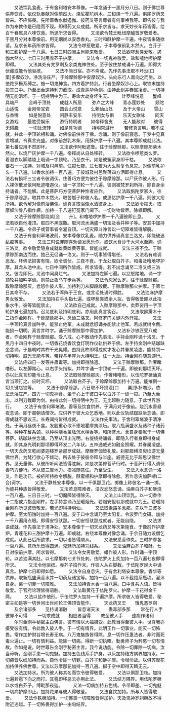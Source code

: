 <!-- { "loadSidebar": true } -->
　　又法饮乳食麦。于有舍利塔安本尊像。一年念诵于一黑月分八日。则于佛世尊供养饮食。依仪轨奉献对像前然火。烧尼瞿陀树木。三甜烧一千八遍。俱尾罗药叉皆来。不应怖畏。先所置香水献遏伽。彼药叉等言尊者有何事唤我等。即告彼与我作为奉教作是已隐而不现。即得药叉众成就。所乐求皆与。求天妙长年药皆得。给百千眷属具六味饮食。所思所求皆得。
　　又法欲令梵王毗纽摩醯首罗敬爱者。于黑月分对本尊像前。用无烟炭以安悉香丸。三时和酥护摩一千遍。中夜皆来随欲请。及求长年药所求皆得。
　　又法令啰惹敬爱。于本尊像前乳木然火。白芥子和三甜护摩一千八遍。七日三时四洲主尚能来敬爱。
　　又法欲啰惹类爱敬。遏伽木然火。七日三时用赤芥子护摩。
　　又法令一切鬼神敬爱。盐和嚧地啰护摩即得。
　　又法其处有梵罗刹及余类鬼神住处。至于彼住禁戒诵十万遍。即得大伏藏或能令他驱摈。
　　又法不简日宿。亦不斋戒。先作先事法取不坏没[口　　栗]多摩奴沙。净洗浴庄严。于赊摩赊那中安摩奴沙。头向东行人面向之而坐。以佉陀罗橛系缚之。施一切鬼神食。四方着护持剑。行者坐摩奴沙心上。取铁末加持投其口中。乃至出舌速持利刀截取。成青莲华色剑。由持此剑并眷属凌虚。一切持明无能沮坏。于一切持明中为王。寿命大劫身坏生天。
　　计罗峰悦意　　鬘峰具端严
　　金峰于顶处　　成就人所居
　　弥卢之大峰　　青赤莲妙处
　　频陀山适悦　　金刚帝宝岩
　　圆会山悦意　　么赖仙山处
　　及于大帝山　　雪山与香嘴
　　如是悦意处　　闲静丰安乐
　　持明女与俱　　乐天女歌咏
　　同天女游戏　　最胜受娱乐
　　游行持明者　　如帝释舍支
　　无人能敌对　　彼得无碍趣
　　一切处流转　　如是具功德
　　持明常游行
　　若修真言明。若不成就。共此一字顶轮相和诵。对佛像前供养于佛。念诵。则于像前寝息。于梦中见真言增减。令真言充盛。对像前然乳木柴。用酥护摩一千八遍。其本尊即成就此法。第七番应用不然即坏。
　　又法欲作阿毗遮鲁。往于赊摩赊那。以赊摩赊那柴木然火。以烧尸灰护摩一千八遍。帝释尚从自处移转。
　　又法欲令啰惹类么罗。着湿衣以脚踏陵上哦诵一字顶轮。乃至衣干。如是彼冤家身即干枯。
　　又法取姜石一一加持。对城及村邑前。住掷七夜。过七夜为大么梨复令息灾。对像前乳护么一千八遍。以香水加持一百八遍。于彼城及村邑聚落四方洒即得止息。
　　又法若有损坏三宝者令彼调伏。住善巧方便为彼往于赊摩赊那。以尸灰作彼人形。行人裸体散发依阿毗遮噜迦仪。诵一字顶轮一千八遍。彼则被梵罗刹所持。除自身余持诵者。不能解。此是菩萨巧方便菩萨种性者应作。
　　又法取旃陀罗家火。往于赊摩赊那。取其中木然火。取苦瓠子称彼人名。或思忆护摩一千八遍。则彼大疟所持。欲令解对像前浴佛像。诵真言取浴像水洒彼身上。
　　又法欲令摧灭。取摩奴沙骨八指作橛。加持一千八遍钉冤家门阃下。一切财物皆尽。除橛即解。
　　又法于赊摩赊那烧紫[金　　廾]。和噜地啰护摩一千八遍彼即止息。
　　又法若欲自他灌顶。取四不黑底瓶。取河流水满盛一切宝及香并种子等。安其中加持一千八遍。令弟子或营事者令灌自顶。一切灾障斗诤言讼一切障难皆得解脱。
　　又法于有舍利窣堵波前。安本尊像饮乳麦。随力供养诵真言三洛叉。即能破迷乱痴等事。
　　又法三时说罪随喜劝请发愿乐作。或饮水食沙于大河水至胸。诵三洛叉。欲令敬爱隐身成就雄黄雌黄等事。皆能成就。
　　又法三夜不食。于赊摩赊那南边而住。独己无侣诵一洛叉。则于一切事皆得堪任。
　　又法若有难调恶龙。坏佛法损害有情。欲令调伏。三夜不食。于龙处取白芥子。和毒及噜地啰护摩。其龙从池中出。七日中间所作皆成。所求皆得。若不出念诵至二洛叉或三洛叉。彼龙即死。龙池中闻臭烂气。
　　又法加持左脚七遍。以忿怒踏地。诵一字顶轮并加吽字诵。则禁止象马车步兵等。
　　又法令怨家么罗。往于赊摩赊那。取赊摩赊那灰。忿怒作彼人形。加持利刀从脚段段截。于赊摩赊那火护摩。于第七日其命不存。
　　又法若于军阵于王宫。或言讼处诵时得胜。
　　又法油麻护摩男女敬爱。
　　又法加持右手头指七遍。或啰惹类或余人拟。皆得敬爱即以此指象水牛。彼等皆能禁止。
　　又法欲自己成就。入赊摩赊那中。卖莽娑用一字顶轮护身七遍加持。召龙底利及持明底利。亦用此真言钩召。
　　又法取霹雳木十二指作金刚杵。于赊摩赊那中。念诵三洛叉。阿修罗门关键内外开摧。
　　又法一字顶轮真言加吽字。能禁止他军。未成就忿怒诵亦能禁止他军。若成就树令倒。能损一切明。真言并吽字。诵于赊摩赊那中得加护。
　　又法补沙铁匠受八戒者。作金刚杵于赊摩赊那。受八戒。心不散动作先事法。手持金刚杵诵十洛叉。于黑月十四日中夜时。一切香花烧香饮食灯明作仪轨供养于佛。左手持金刚杵结跏趺坐念诵。于晨朝时其杵千光晃耀。由持此杵即得成就才发心并眷属凌虚。能持罚一切持明。威光无能与等。帝释与半座为大持明王。住一大劫。持金刚杵随意游行。
　　又法疟四日一发等并蛊毒等。加持即得除遣。
　　又法于赊摩赊那。作奢睹噜形。以左脚踏心。以右手头指拟。并吽字诵一字顶轮一千遍。即彼刹那顷灭坏。亦以此真言却能令止息。
　　又法取赊摩赊那灰。作奢睹噜形。以佉陀罗橛诵真言当顶钉之。应时灭坏。
　　又法取白芥子。于赊摩赊那加持十万遍。能摧倒一切关键店锁等。
　　又法于赊摩赊那。八日取不坏损没[口　　栗]多补噜沙。依法洗浴庄严。四方一切鬼神食。坐于心上于彼口中以白芥子一诵一掷。乃至大舌出。以利刀截即为剑。由持此剑一切持明中为王。无比超胜力随意。于此世界游行。
　　又法于有舍利窣堵波。香等及饮食供养。于满月对于像前。烧沉水香昼夜念诵。即于晨朝请僧次。应供养于彼大众乞悉地。则以此仪轨结跏趺坐念诵。即得成就不思议王。长寿闻持皆得成就。
　　又法作先事法。于舍利窣堵波于清净处。于满月昼夜不食。发殷重心取不堕地瞿摩夷涂坛。取八瓶满盛水及诸种子诸药等。种种花鬘系颈。以种种烧香薰陆沉水檀香等。和所盛水。舍自身奉献于一切佛菩萨。结跏趺坐念诵。乃至从顶出光明。右旋绕持诵者。即隐入行者身即得身成就。即其身光明刹那顷即得环发二八年状。五神通威光如融金照耀。并眷属凌虚。一切天龙药叉乾闼婆迦楼罗紧那罗成就。摩睺罗伽皆礼敬。刹那腊缚须臾顷游无量佛世界。为梵行欲心不倾动。所去处于彼彼帝释与半座。威德无比于超思议佛世界。见无量佛。从彼所听闻法皆得胜解。如是次第修菩萨行时。于菩萨行得入调伏善巧方便行。不从彼三摩地力。损减随意住。乃至受生。
　　又法入水念诵一洛叉。作是功已。被疟所持欲令解脱。酥蜜相和护摩即得除愈。若作息灾加萨嚩(二合)诃字。
　　又法于静处安本尊像。以一千俱那卫花。掷像上称彼名一诵一掷。为彼并种族皆得敬爱。
　　又法若息障难者。湿衣忿怒念诵。油麻白芥子和酥烧一百八遍。三日日三时。一切魔障皆得除灭。
　　又法上山顶饮乳。以一切香作十二指或六指金刚杵。左手持念诵乃至暖烟光。若烟安怛驮那成就中为王。若暖持金刚杵所见彼皆敬爱。若光即得持明仙。
　　又法取素路多惹那。先以千三波多护摩。至太阳蚀时加持一百八遍。安于口中念诵乃至太阳复。令波罗门女研。加持一千八遍用点眼。即得安怛驮那。一切安怛驮那成就者。无能自隐。
　　又法求语成就。作先事法于清净处。安本尊像于一切天龙药叉等次第施食。于像前作护摩炉。青莲花和三甜护摩十万遍。即成就。右绕本尊像对像念诵。于余日随力设僧乞成就。从此已后所欲求。一切以语皆得顺从。
　　又法安悉香作丸。三时护摩各一百八遍。意所乐皆得圆满。鬼魅所加持咒线系。
　　又法油麻白芥子和酥。七日对像前护摩。所求皆得。
　　又法令女男敬爱。蜡作彼人形。作时诵一字顶轮。以苦油满其肚。以七摩那刺七关节处刺。佉陀罗火上炙加持一百八遍七夜即得所求。
　　又法令他驱摈。赤芥子捣作末。作彼人从右脚截。于佉陀罗炭火中诵真言。护摩七日即得如愿。
　　又法令自身息灾。于有舍利塔安本尊像。香华等供养。取新瓶盛满香水并一切药及诸宝等。加持一百八遍。以不截绁系瓶项。灌沐自身。离一切罪一切障难。
　　又法加持青木香一百八遍。口中含共人语。皆得敬爱。于官府论理皆得语胜。
　　又法取黄花于佉陀罗火。护摩一千花得金千两。
　　又法以盐作他形。于佉陀罗火加持一千遍护摩。所求彼人皆得敬爱。秘密主如是等一切世间出世间轮王佛顶皆能作。
　　天龙药叉王　　饿鬼恶罗刹
　　及余诸部多　　见持诵消融
　　皆息诸天法　　蛊毒部多那
　　常在行人手　　彼罪不可得
　　一切求成就　　相应者当得
　　教至彼人手　　速疾作诸利
　　尔时金刚手秘密主白佛言。彼有情以大福摄受。此教当得至彼人手。世尊我亦摄受彼有情。令此教入彼人手。于一切有情界。此明王作一切事业。能灭一切怖畏。常作加护财谷增长寿无病。八万鬼魅族皆得除。息一切作压蛊法者。非时而死毒火遍止。一切有情利益。能除一切病。得断一切执曜。勤勇师子为矜愍一切有情故。作如是说。时世尊告金刚手秘密主言。我今说功能。令除一切罪除一切病。汝当谛听。金刚手患一切鬼魅。加持五色线系手护身。以灰加持结方隅界加持水。一切疟皆以线加持而系。自他令除一切罪。白芥子和酥护摩。令增命故。以俱苏摩花加持供养佛世尊。又法以苏摩那花加持一百八遍。掷于空中即得天睛无云。
　　又法加持水。所为彼人称其名而饮令彼得敬爱。
　　又法以俱那卫枝。加持七遍若雹下向之而打。其雹即移恶云亦用此法。
　　又法结方隅界。用佉陀罗橛以水或白芥子。缚毗那夜迦。
　　又法一切病加持五色线。令带即差。一切鬼魅一切病护摩即止。加持花果与彼人得敬爱。
　　又法食饮加持。所与人皆得敬爱。
　　又法作铁橛加持。一切怖畏一切障难皆得加护。天及鬼神罗刹橛故不得附近违越。于一切怖畏得加护一由旬结界。

